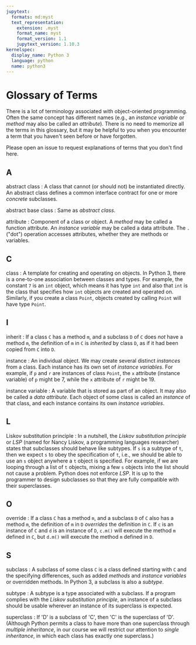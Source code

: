 ```yaml
---
jupytext:
  formats: md:myst
  text_representation:
    extension: .myst
    format_name: myst
    format_version: 1.1
    jupytext_version: 1.10.3
kernelspec:
  display_name: Python 3
  language: python
  name: python3
---
```


#  Glossary of Terms

There is a lot of terminology associated with object-oriented
programming.  Often the same concept has different names (e.g., 
an _instance variable_ or _method_ may also be called an
_attribute_).   There is no need to memorize all the terms in this
glossary, but it may be helpful to you when you encounter a term
that you haven't seen before or have forgotten. 

Please open an issue to request explanations of terms that you don't 
find here. 

## A 

abstract class
: A class that cannot (or should not) be instantiated directly.
An abstract class defines a common interface contract for one or
more _concrete_ subclasses.  

abstract base class
:  Same as _abstract class_. 

attribute
:  Component of a class or object.  A _method_ may 
be called a function attribute.  An _instance variable_ may be
called a data attribute.  The `.` ("dot") operation accesses
attributes, whether they are methods or variables. 

## C

class
: A template for creating and operating on objects.
In Python 3, there is a one-to-one association between
classes and types.  For example, the constant `7` is
an `int` object, which means it has type `int` and also
that `int` is the class that specifies how `int` objects
are created and operated on.  Similarly, if you create a
class `Point`,  objects created by calling `Point` will
have type `Point`. 

## I

inherit
: If a class `C` has a method `m`, and a subclass `D` of `C`
does _not_ have a method `m`, the definition of `m` in `C` 
is _inherited_ by class `D`, as if it had been copied from `C` into `D`.

instance
: An individual object.  We may create several distinct
_instances_ from a class.  Each instance has its own set
of _instance variables_.  For example, if `p` and `r` are
instances of class `Point`, the `x` attribute
(instance variable) of `p` might be 7, while the `x` attribute
of `r` might be 19. 

instance variable
: A variable that is stored as part of an object. It may
also be called a _data attribute_.   Each object of some
class is called an _instance_ of that class, and each instance
contains its own _instance variables_.  

## L

Liskov substitution principle
: In a nutshell, the _Liskov substitution principle_
or _LSP_ (named for 
Nancy Liskov, a programming languages researcher) states that
subclasses should behave like subtypes.  If `s` is a subtype of
`t`, then we expect `s` to obey the specification of `t`, i.e., 
we should be able to use an `s` object anywhere a `t` object is 
specified.  For example, if we are looping through a list of `t` 
objects, mixing a few `s` objects into the list should not cause
a problem.  Python does not enforce _LSP_.  It is up to the
programmer to design subclasses so that they are fully compatible
with their superclasses. 

## O

override
: If a class `C` has a method `m`, and a subclass `D` of `C`
also has a method `m`, the definition of `m` in `D` _overrides_
the definition in `C`.  If `c` is an instance of `C` and
`d` is an instance of `D`, `c.m()` will execute the method `m`
defined in `C`, but `d.m()` will execute the method `m` defined in `D`.

## S 

subclass
: A subclass of some class `C` is a class defined starting
with `C` and the specifying differences, such as added _methods_
and _instance variables_ or overridden methods.  In Python 3,
a subclass is also a _subtype_. 

subtype
: A subtype is a type associated with a subclass. If a program
complies with the _Liskov substitution principle_, an instance
of a subclass should be usable wherever an instance of its
superclass is expected. 

superclass
: If 'D' is a subclass of 'C', then 'C' is the superclass of 'D'.
(Although Python permits a class to have more than one
superclass through _multiple inheritance_, in our course we will
restrict our attention to _single inheritance_, in which each class
has exactly one superclass.)





